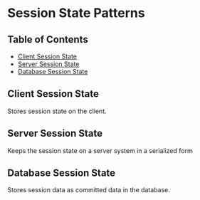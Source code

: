 # Session State Patterns

## Table of Contents <!-- omit in toc -->

- [Client Session State](#client-session-state)
- [Server Session State](#server-session-state)
- [Database Session State](#database-session-state)

## Client Session State

Stores session state on the client.

## Server Session State

Keeps the session state on a server system in a serialized form

## Database Session State

Stores session data as committed data in the database.

